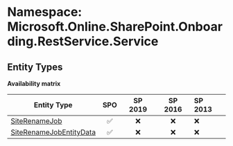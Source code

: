# Namespace: Microsoft.Online.SharePoint.Onboarding.RestService.Service

## Entity Types

**Availability matrix**

Entity Type | SPO | SP 2019 | SP 2016 | SP 2013
----------|:---:|:-------:|:-------:|:-------
[SiteRenameJob](./EntityTypes/SiteRenameJob.md) | ✅ | ❌ | ❌ | ❌
[SiteRenameJobEntityData](./EntityTypes/SiteRenameJobEntityData.md) | ✅ | ❌ | ❌ | ❌